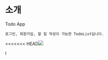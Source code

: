 # 소개

Todo App

`로그인, 회원가입, 할 일 작성이 가능한 TodoList입니다.`

<<<<<<< HEAD<img src="https://img1.daumcdn.net/thumb/R1280x0/?scode=mtistory2&fname=https%3A%2F%2Fblog.kakaocdn.net%2Fdn%2FcFPvU5%2FbtqFBYoI7Md%2FR4GmmmH5xskUZf84ligFJ1%2Fimg.png">

I
